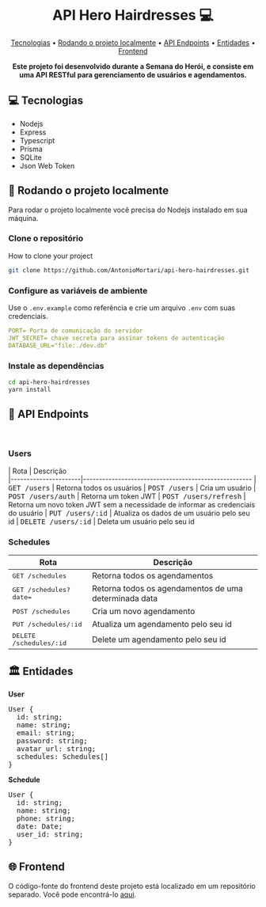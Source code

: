 <h1 align="center" style="font-weight: bold;">API Hero Hairdresses 💻</h1>

<p align="center">
 <a href="#tech">Tecnologias</a> • 
 <a href="#started">Rodando o projeto localmente</a> • 
  <a href="#routes">API Endpoints</a> •
 <a href="#entities">Entidades</a> •
 <a href="#frontend">Frontend</a>
</p>

<p align="center">
    <b>Este projeto foi desenvolvido durante a Semana do Herói, e consiste em uma API RESTful para gerenciamento de usuários e agendamentos.</b>
</p>

<h2 id="tech">💻 Tecnologias</h2>

- Nodejs
- Express
- Typescript
- Prisma
- SQLite
- Json Web Token

<h2 id="started">🚀 Rodando o projeto localmente</h2>

Para rodar o projeto localmente você precisa do Nodejs instalado em sua máquina.

<h3>Clone o repositório</h3>

How to clone your project

```bash
git clone https://github.com/AntonioMortari/api-hero-hairdresses.git
```

<h3>Configure as variáveis de ambiente</h2>

Use o `.env.example` como referência e crie um arquivo `.env` com suas credenciais.

```yaml
PORT= Porta de comunicação do servidor
JWT_SECRET= chave secreta para assinar tokens de autenticação
DATABASE_URL="file:./dev.db"
```

<h3>Instale as dependências</h3>

```bash
cd api-hero-hairdresses
yarn install
```

<h2 id="routes">📍 API Endpoints</h2>

​<h3>Users</h3>
| Rota               | Descrição                                          
|----------------------|-----------------------------------------------------
| <kbd>GET /users</kbd>     | Retorna todos os usuários
| <kbd>POST /users</kbd>     | Cria um usuário
| <kbd>POST /users/auth</kbd>     | Retorna um token JWT
| <kbd>POST /users/refresh</kbd>     | Retorna um novo token JWT sem a necessidade de informar as credenciais do usuário
| <kbd>PUT /users/:id</kbd>     | Atualiza os dados de um usuário pelo seu id
| <kbd>DELETE /users/:id</kbd>     | Deleta um usuário pelo seu id

<h3>Schedules</h3>

| Rota               | Descrição                                          
|----------------------|-----------------------------------------------------
| <kbd>GET /schedules</kbd>     | Retorna todos os agendamentos
| <kbd>GET /schedules?date=</kbd>     | Retorna todos os agendamentos de uma determinada data
| <kbd>POST /schedules</kbd>     | Cria um novo agendamento
| <kbd>PUT /schedules/:id</kbd>     | Atualiza um agendamento pelo seu id
| <kbd>DELETE /schedules/:id</kbd>     | Delete um agendamento pelo seu id

<h2 id="entities">🏛️ Entidades</h2>

**User**
<pre>
User {
  id: string;
  name: string;
  email: string;
  password: string;
  avatar_url: string;
  schedules: Schedules[]
}</pre>

**Schedule**
<pre>
User {
  id: string;
  name: string;
  phone: string;
  date: Date;
  user_id: string;
}</pre>


<h2 id="frontend">🌐 Frontend</h2>

O código-fonte do frontend deste projeto está localizado em um repositório separado. Você pode encontrá-lo [aqui](https://github.com/AntonioMortari/frontend-hero-hairdresses).
